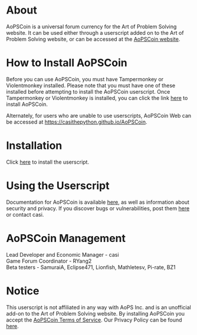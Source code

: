 # About #
AoPSCoin is a universal forum currency for the Art of Problem Solving website. It can be used either through a userscript added on to the Art of Problem Solving website, or can be accessed at the [AoPSCoin website](https://casithepython.github.io/AoPSCoin).  

# How to Install AoPSCoin #
Before you can use AoPSCoin, you must have Tampermonkey or Violentmonkey installed. Please note that you must have one of these installed before attempting to install the AoPSCoin userscript. Once Tampermonkey or Violentmonkey is installed, you can click the link [here](https://github.com/casithepython/AoPSCoin/raw/master/aopscoin.user.js) to install AoPSCoin.  

Alternately, for users who are unable to use userscripts, AoPSCoin Web can be accessed at https://casithepython.github.io/AoPSCoin.  

# Installation #
Click [here](https://bit.ly/aopscoin) to install the userscript.  

# Using the Userscript #
Documentation for AoPSCoin is available [here](https://artofproblemsolving.com/community/c1219179h2172158_documentation), as well as information about security and privacy. If you discover bugs or vulnerabilities, post them [here](https://artofproblemsolving.com/community/c1219179_aopscoin_support_forum) or contact casi.  

# AoPSCoin Management #
Lead Developer and Economic Manager - casi  
Game Forum Coordinator - RYang2  
Beta testers - SamuraiA, Eclipse471, Lionfish, Mathletesv, Pi-rate, BZ1

# Notice #
This userscript is not affiliated in any way with AoPS Inc. and is an unofficial add-on to the Art of Problem Solving website. By installing AoPSCoin you accept the [AoPSCoin Terms of Service](https://artofproblemsolving.com/community/c1219179h2172220_aopscoin_terms_of_service_and_privacy_policy). Our Privacy Policy can be found [here](https://artofproblemsolving.com/community/c1219179h2172220p16217762).
